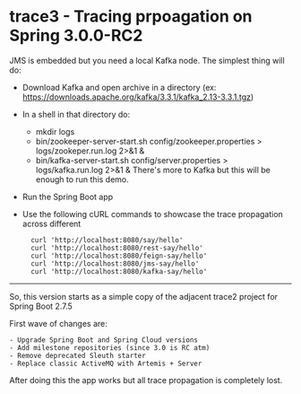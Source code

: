 # trace3  - Tracing prpoagation on Spring 3.0.0-RC2

JMS is embedded but you need a local Kafka node. The simplest thing will do:

- Download Kafka and open archive in a directory (ex: https://downloads.apache.org/kafka/3.3.1/kafka_2.13-3.3.1.tgz)
- In a shell in that directory do:
	- mkdir logs
	- bin/zookeeper-server-start.sh config/zookeeper.properties > logs/zookeper.run.log 2>&1 &
	- bin/kafka-server-start.sh config/server.properties > logs/kafka.run.log 2>&1 &
	There's more to Kafka but this will be enough to run this demo.
- Run the Spring Boot app
- Use the following cURL commands to showcase the trace propagation across different 

		curl 'http://localhost:8080/say/hello'
		curl 'http://localhost:8080/rest-say/hello'
		curl 'http://localhost:8080/feign-say/hello'
		curl 'http://localhost:8080/jms-say/hello'
		curl 'http://localhost:8080/kafka-say/hello'

---

So, this version starts as a simple copy of the adjacent trace2 project for Spring Boot 2.7.5

First wave of changes are:

	- Upgrade Spring Boot and Spring Cloud versions
	- Add milestone repositories (since 3.0 is RC atm)
	- Remove deprecated Sleuth starter
	- Replace classic ActiveMQ with Artemis + Server
	
After doing this the app works but all trace propagation is completely lost.
